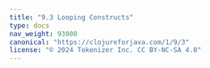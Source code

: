 ```yaml
---
title: "9.3 Looping Constructs"
type: docs
nav_weight: 93000
canonical: "https://clojureforjava.com/1/9/3"
license: "© 2024 Tokenizer Inc. CC BY-NC-SA 4.0"
---
```

